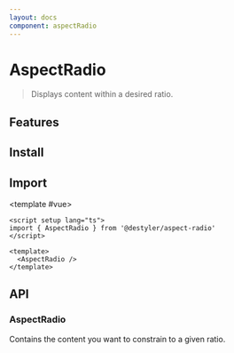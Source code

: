 ```yaml
---
layout: docs
component: aspectRadio
---
```


# AspectRadio

> Displays content within a desired ratio.

<Preview name="aspectRadio" />

## Features

<Features :lists="[
'Accepts any custom ratio.',
]" />

## Install

<CodeGroupPackage name="@destyler/aspect-radio" />

## Import

<CodePreview :tabs="[
  {value: 'vue', label: 'index.vue', icon: 'vscode-icons:file-type-vue'}
]">

<template #vue>

```vue twoslash
<script setup lang="ts">
import { AspectRadio } from '@destyler/aspect-radio'
</script>

<template>
  <AspectRadio />
</template>
```

</template>

</CodePreview>

## API

### AspectRadio

Contains the content you want to constrain to a given ratio.

<!--@include: ../../packages/components/aspectRadio/.docs/aspectRadio.md-->
